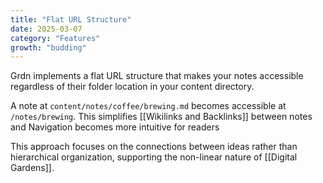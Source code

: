```yaml
---
title: "Flat URL Structure"
date: 2025-03-07
category: "Features"
growth: "budding"
---
```

Grdn implements a flat URL structure that makes your notes accessible regardless of their folder location in your content directory.

A note at `content/notes/coffee/brewing.md` becomes accessible at `/notes/brewing`. This simplifies [[Wikilinks and Backlinks]] between notes and Navigation becomes more intuitive for readers

This approach focuses on the connections between ideas rather than hierarchical organization, supporting the non-linear nature of [[Digital Gardens]].